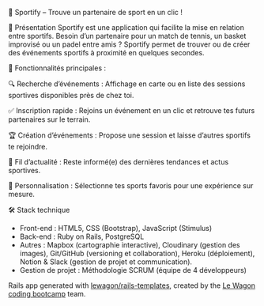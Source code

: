🎾 Sportify – Trouve un partenaire de sport en un clic !

📌 Présentation
Sportify est une application qui facilite la mise en relation entre sportifs. Besoin d’un partenaire pour un match de tennis, un basket improvisé ou un padel entre amis ? Sportify permet de trouver ou de créer des événements sportifs à proximité en quelques secondes.

🚀 Fonctionnalités principales :

🔍 Recherche d’événements : Affichage en carte ou en liste des sessions sportives disponibles près de chez toi.

✅ Inscription rapide : Rejoins un événement en un clic et retrouve tes futurs partenaires sur le terrain.

🏆 Création d’événements : Propose une session et laisse d’autres sportifs te rejoindre.

📢 Fil d’actualité : Reste informé(e) des dernières tendances et actus sportives.

🎯 Personnalisation : Sélectionne tes sports favoris pour une expérience sur mesure.

🛠️ Stack technique
- Front-end : HTML5, CSS (Bootstrap), JavaScript (Stimulus)
- Back-end : Ruby on Rails, PostgreSQL
- Autres : Mapbox (cartographie interactive), Cloudinary (gestion des images), Git/GitHub (versioning et collaboration), Heroku (déploiement), Notion & Slack (gestion de projet et communication).
- Gestion de projet : Méthodologie SCRUM (équipe de 4 développeurs)

Rails app generated with [lewagon/rails-templates](https://github.com/lewagon/rails-templates), created by the [Le Wagon coding bootcamp](https://www.lewagon.com) team.
